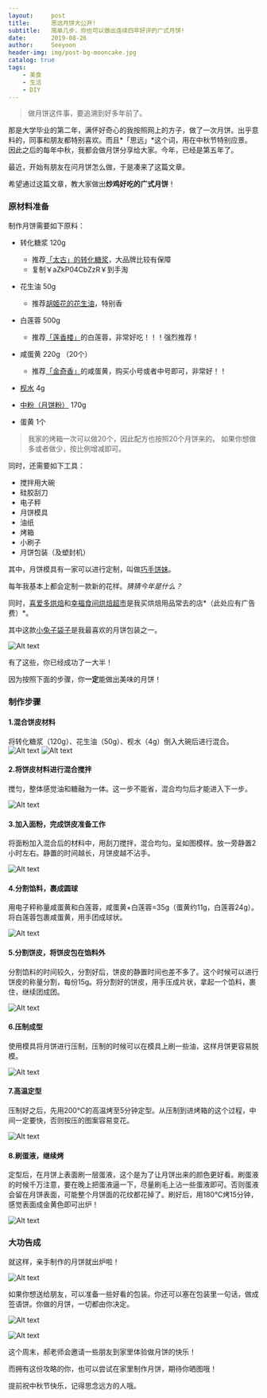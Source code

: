 ```yaml
---
layout:     post
title:      思远月饼大公开!
subtitle:   简单几步，你也可以做出连续四年好评的广式月饼!
date:       2019-08-26
author:     Seeyoon
header-img: img/post-bg-mooncake.jpg
catalog: true
tags:
    - 美食
    - 生活
    - DIY
---
```


>做月饼这件事，要追溯到好多年前了。

那是大学毕业的第二年，满怀好奇心的我按照网上的方子，做了一次月饼。出乎意料的，同事和朋友都特别喜欢。而且*「思远」*这个词，用在中秋节特别应景。因此之后的每年中秋，我都会做月饼分享给大家。今年，已经是第五年了。

最近，开始有朋友在问月饼怎么做，于是凑来了这篇文章。

希望通过这篇文章，教大家做出**炒鸡好吃的广式月饼**！

### 原材料准备
制作月饼需要如下原料：

 - 转化糖浆 120g
   - 推荐[「太古」的转化糖浆](https://ai.taobao.com/search/index.htm?key=%E5%A4%AA%E5%8F%A4%E8%BD%AC%E5%8C%96%E7%B3%96%E6%B5%86&pid=mm_116578403_18554119_130334130)，大品牌比较有保障
   - 复制￥aZkP04CbZzR￥到手淘

- 花生油 50g
   - 推荐[胡姬花的花生油](https://ai.taobao.com/search/index.htm?key=%E8%83%A1%E5%A7%AC%E8%8A%B1%E8%8A%B1%E7%94%9F%E6%B2%B9&pid=mm_116578403_18554119_130334130)，特别香

- 白莲蓉 500g
   - 推荐[「莲香楼」](https://ai.taobao.com/search/index.htm?key=%E8%8E%B2%E9%A6%99%E6%A5%BC+%E8%8E%B2%E8%93%89&pid=mm_116578403_18554119_130334130)的白莲蓉，非常好吃！！！强烈推荐！

- 咸蛋黄 220g （20个）
   - 推荐[「金奇香」](https://ai.taobao.com/search/index.htm?key=%E9%87%91%E5%A5%87%E9%A6%99+%E5%92%B8%E8%9B%8B%E9%BB%84&pid=mm_116578403_18554119_130334130)的咸蛋黄，购买小号或者中号即可，非常好！！

- [枧水](https://ai.taobao.com/search/index.htm?key=%E6%9E%A7%E6%B0%B4&pid=mm_116578403_18554119_130334130) 4g
- [中粉（月饼粉）](https://ai.taobao.com/search/index.htm?key=%E6%9C%88%E9%A5%BC%E7%B2%89&pid=mm_116578403_18554119_130334130) 170g
- 蛋黄 1个

>我家的烤箱一次可以做20个，因此配方也按照20个月饼来的。
>如果你想做多或者做少，按比例增减即可。

同时，还需要如下工具：

- 搅拌用大碗
- 硅胶刮刀
- 电子秤
- 月饼模具
- 油纸
- 烤箱
- 小刷子
- 月饼包装（及塑封机）

其中，月饼模具有一家可以进行定制，叫做[巧手饼妹](https://s.click.taobao.com/t?e=m%3D2%26s%3Dl7%2FEfDIp4u0cQipKwQzePDAVflQIoZepLKpWJ%2Bin0XJRAdhuF14FMTB3DQGsZhhk1aH1Hk3GeOhzv5bI9iEq6866uG33Rbk8nLl%2B3wBpjItTNejQsK6p9oQFC0v3TEmcxgxdTc00KD8%3D)。

每年我基本上都会定制一款新的花样。*猜猜今年是什么？*

同时，[喜爱多烘焙](https://s.click.taobao.com/t?e=m%3D2%26s%3DDbyhPyKzQQccQipKwQzePDAVflQIoZepLKpWJ%2Bin0XJRAdhuF14FMe30%2BHzBpBaIRitN3%2FurF3xzv5bI9iEq6866uG33Rbk8nLl%2B3wBpjItTNejQsK6p9rxOhvIyLiiDUSwYGlubnWs%3D)和[幸福食间烘焙超市](https://s.click.taobao.com/t?e=m%3D2%26s%3D3WEMYkLvnuMcQipKwQzePDAVflQIoZepLKpWJ%2Bin0XJRAdhuF14FMe3UnotbaAx95x%2BIUlGKNpVzv5bI9iEq6866uG33Rbk8nLl%2B3wBpjItTNejQsK6p9nv7O9LxbBreMzXmCitDxQQ%3D)是我买烘焙用品常去的店*（此处应有广告费）*。

其中这款[小兔子袋子](https://s.click.taobao.com/1XrkT2w)是我最喜欢的月饼包装之一。


![Alt text](http://ww1.sinaimg.cn/large/006y8mN6ly1g6dcvrtoh6j30k00io0va.jpg)

有了这些，你已经成功了一大半！

因为按照下面的步骤，你**一定**能做出美味的月饼！

### 制作步骤
#### 1.混合饼皮材料

将转化糖浆（120g）、花生油（50g）、枧水（4g）倒入大碗后进行混合。
![Alt text](http://ww4.sinaimg.cn/large/006y8mN6ly1g6dcy11lvlj30k00f2ta9.jpg)
![Alt text](http://ww1.sinaimg.cn/large/006y8mN6ly1g6dcyhlawtj30k00f0gmt.jpg)

#### 2.将饼皮材料进行混合搅拌
搅匀，整体感觉油和糖融为一体。这一步不能省，混合均匀后才能进入下一步。

![Alt text](http://ww1.sinaimg.cn/large/006y8mN6ly1g6dczv0gtkj30k00f0759.jpg)


#### 3.加入面粉，完成饼皮准备工作
将面粉加入混合后的材料中，用刮刀搅拌，混合均匀。呈如图模样。放一旁静置2小时左右。静置的时间越长，月饼皮越不沾手。

![Alt text](http://ww2.sinaimg.cn/large/006y8mN6ly1g6dd0tpl2uj30k00f0t9u.jpg)

#### 4.分割馅料，裹成圆球
用电子秤称量咸蛋黄和白莲蓉，咸蛋黄+白莲蓉=35g（蛋黄约11g，白莲蓉24g）。将白莲蓉包裹咸蛋黄，用手团成球状。

![Alt text](http://ww2.sinaimg.cn/large/006y8mN6ly1g6dd1d8qptj30k00f1ab6.jpg)

#### 5.分割饼皮，将饼皮包在馅料外
分割馅料的时间较久，分割好后，饼皮的静置时间也差不多了。这个时候可以进行饼皮的称量分割，每份15g。将分割好的饼皮，用手压成片状，拿起一个馅料，裹住，继续团成团。

![Alt text](http://ww4.sinaimg.cn/large/006y8mN6ly1g6dd1vreb8j30k00f0wgp.jpg)

#### 6.压制成型
使用模具将月饼进行压制，压制的时候可以在模具上刷一些油，这样月饼更容易脱模。

![Alt text](http://ww3.sinaimg.cn/large/006y8mN6ly1g6dd2d4ddcj30k00f0gn9.jpg)

#### 7.高温定型
压制好之后，先用200°C的高温烤至5分钟定型。从压制到进烤箱的这个过程，中间一定要快，否则按压的图案容易变花。

![Alt text](http://ww2.sinaimg.cn/large/006y8mN6ly1g6dd2wwu2ij30k00f0jsf.jpg)

#### 8.刷蛋液，继续烤
定型后，在月饼上表面刷一层蛋液，这个是为了让月饼出来的颜色更好看。刷蛋液的时候千万注意，要在晚上把蛋液逼一下，尽量刷毛上沾一些蛋液即可。否则蛋液会留在月饼表面，可能整个月饼面的花纹都花掉了。刷好后，用180°C烤15分钟，感觉表面成金黄色即可出炉！

![Alt text](http://ww3.sinaimg.cn/large/006y8mN6ly1g6dd3fg7t2j30k00f0dgt.jpg)

### 大功告成

就这样，亲手制作的月饼就出炉啦！

![Alt text](http://ww3.sinaimg.cn/large/006y8mN6ly1g6dd489n65j30k00f040c.jpg)

如果你想送给朋友，可以准备一些好看的包装。你还可以塞在包装里一句话，做成签语饼。你做的月饼，一切都由你决定。

![Alt text](http://ww2.sinaimg.cn/large/006y8mN6ly1g6dd4tkf9xj30k00f0taf.jpg)

![Alt text](http://ww4.sinaimg.cn/large/006y8mN6ly1g6dd4uku3zj30k00f075o.jpg)

这个周末，郝老师会邀请一些朋友到家里体验做月饼的快乐！

而拥有这份攻略的你，也可以尝试在家里制作月饼，期待你晒图哦！

提前祝中秋节快乐，记得思念远方的人哦。